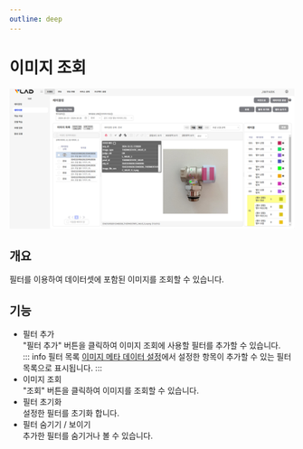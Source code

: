 ```yaml
---
outline: deep
---
```


# 이미지 조회

![이미지 조회](/public/ko/labeling/labeling-search.png)


## 개요
필터를 이용하여 데이터셋에 포함된 이미지를 조회할 수 있습니다.


## 기능
- 필터 추가  
  "필터 추가" 버튼을 클릭하여 이미지 조회에 사용할 필터를 추가할 수 있습니다.  
  ::: info 필터 목록
  [이미지 메타 데이터 설정](./project-settings-image-meta)에서 설정한 항목이 추가할 수 있는 필터 목록으로 표시됩니다.
  :::
- 이미지 조회  
  "조회" 버튼을 클릭하여 이미지를 조회할 수 있습니다.
- 필터 초기화  
  설정한 필터를 초기화 합니다.
- 필터 숨기기 / 보이기  
  추가한 필터를 숨기거나 볼 수 있습니다.

